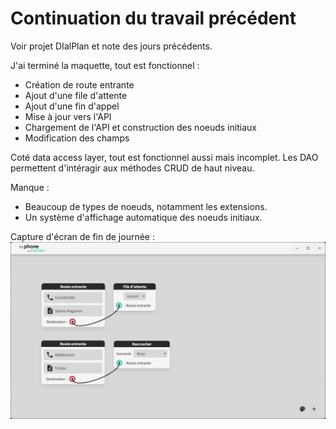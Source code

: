 # Continuation du travail précédent

Voir projet DIalPlan et note des jours précédents.

J'ai terminé la maquette, tout est fonctionnel :
- Création de route entrante
- Ajout d'une file d'attente
- Ajout d'une fin d'appel
- Mise à jour vers l'API
- Chargement de l'API et construction des noeuds initiaux
- Modification des champs

Coté data access layer, tout est fonctionnel aussi mais incomplet. Les DAO permettent d'intéragir aux méthodes CRUD de haut niveau.

Manque :
- Beaucoup de types de noeuds, notamment les extensions.
- Un système d'affichage automatique des noeuds initiaux.

Capture d'écran de fin de journée :
![](Capture%20d’écran%202023-01-18%20175449.png)